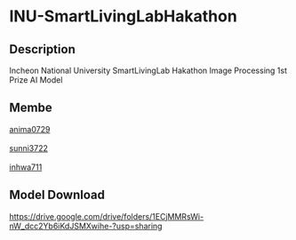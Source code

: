 # INU-SmartLivingLabHakathon

## Description
Incheon National University SmartLivingLab Hakathon Image Processing 1st Prize AI Model

## Membe
[anima0729](https://github.com/anima0729)
<br><br>
[sunni3722](https://github.com/sunni3722)
<br><br>
[inhwa711](https://github.com/Inhwa711)

## Model Download

https://drive.google.com/drive/folders/1ECjMMRsWi-nW_dcc2Yb6iKdJSMXwihe-?usp=sharing
